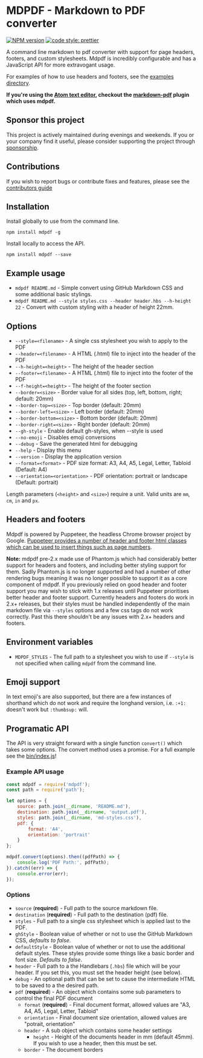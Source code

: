 # MDPDF - Markdown to PDF converter
[![NPM version](https://img.shields.io/npm/v/mdpdf.svg?style=flat-square)](https://www.npmjs.com/package/mdpdf) [![code style: prettier](https://img.shields.io/badge/code_style-prettier-ff69b4.svg?style=flat-square)](https://github.com/prettier/prettier)

A command line markdown to pdf converter with support for page headers, footers, and custom stylesheets. Mdpdf is incredibly configurable and has a JavaScript API for more extravogant usage.

For examples of how to use headers and footers, see the [examples directory](./examples).

**If you're using the [Atom text editor](https://atom.io/), checkout the [markdown-pdf](https://atom.io/packages/markdown-pdf) plugin which uses mdpdf.**

## Sponsor this project

This project is actively maintained during evenings and weekends. If you or your company find it useful, please consider supporting the project through [sponsorship](https://github.com/users/BlueHatbRit/sponsorship).

## Contributions

If you wish to report bugs or contribute fixes and features, please see the [contributors guide](./CONTRIBUTING.md)

## Installation

Install globally to use from the command line.

`npm install mdpdf -g`

Install locally to access the API.

`npm install mdpdf --save`

## Example usage

* `mdpdf README.md` - Simple convert using GitHub Markdown CSS and some additional basic stylings.
* `mdpdf README.md --style styles.css --header header.hbs --h-height 22` - Convert with custom styling with a header of height 22mm.

## Options

* `--style=<filename>`          - A single css stylesheet you wish to apply to the PDF
* `--header=<filename>`         - A HTML (.html) file to inject into the header of the PDF
* `--h-height=<height>`         - The height of the header section
* `--footer=<filename>`         - A HTML (.html) file to inject into the footer of the PDF
* `--f-height=<height>`         - The height of the footer section
* `--border=<size>`             - Border value for all sides (top, left, bottom, right; default: 20mm)
* `--border-top=<size>`         - Top border (default: 20mm)
* `--border-left=<size>`        - Left border (default: 20mm)
* `--border-bottom=<size>`      - Bottom border (default: 20mm)
* `--border-right=<size>`       - Right border (default: 20mm)
* `--gh-style`                  - Enable default gh-styles, when --style is used
* `--no-emoji`                  - Disables emoji conversions
* `--debug`                     - Save the generated html for debugging
* `--help`                      - Display this menu
* `--version`                   - Display the application version
* `--format=<format>`           - PDF size format: A3, A4, A5, Legal, Letter, Tabloid (Default: A4)
* `--orientation=<orientation>` - PDF orientation: portrait or landscape (Default: portrait)

Length parameters (`<height>` and `<size>`) require a unit. Valid units are `mm`, `cm`, `in` and `px`.

## Headers and footers

Mdpdf is powered by Puppeteer, the headless Chrome browser project by Google. [Puppeteer provides a number of header and footer html classes which can be used to insert things such as page numbers](https://github.com/GoogleChrome/puppeteer/blob/v1.11.0/docs/api.md#pagepdfoptions).

**Note:** mdpdf pre-2.x made use of Phantom.js which had considerably better support for headers and footers, and including better styling support for them. Sadly Phantom.js is no longer supported and had a number of other rendering bugs meaning it was no longer possible to support it as a core component of mdpdf. If you previously relied on good header and footer support you may wish to stick with 1.x releases until Puppeteer prioritises better header and footer support. Currently headers and footers do work in 2.x+ releases, but their styles must be handled independently of the main markdown file via `--styles` options and a few css tags do not work correctly. Past this there shouldn't be any issues with 2.x+ headers and footers.

## Environment variables

* `MDPDF_STYLES` - The full path to a stylesheet you wish to use if `--style` is not specified when calling `mdpdf` from the command line.

## Emoji support

In text emoji's are also supported, but there are a few instances of shorthand which do not work and require the longhand version, i.e. `:+1:` doesn't work but `:thumbsup:` will.

## Programatic API

The API is very straight forward with a single function `convert()` which takes some options. The convert method uses a promise. For a full example see the [bin/index.js](./bin/index.js)!

### Example API usage

```JavaScript
const mdpdf = require('mdpdf');
const path = require('path');

let options = {
    source: path.join(__dirname, 'README.md'),
    destination: path.join(__dirname, 'output.pdf'),
    styles: path.join(__dirname, 'md-styles.css'),
    pdf: {
        format: 'A4',
        orientation: 'portrait'
    }
};

mdpdf.convert(options).then((pdfPath) => {
    console.log('PDF Path:', pdfPath);
}).catch((err) => {
    console.error(err);
});
```

### Options

* `source` (**required**) - Full path to the source markdown file.
* `destination` (**required**) - Full path to the destination (pdf) file.
* `styles` - Full path to a single css stylesheet which is applied last to the PDF.
* `ghStyle` - Boolean value of whether or not to use the GitHub Markdown CSS, *defaults to false*.
* `defaultStyle` - Boolean value of whether or not to use the additional default styles. These styles provide some things like a basic border and font size. *Defaults to false*.
* `header` - Full path to a the Handlebars (`.hbs`) file which will be your header. If you set this, you must set the header height (see below).
* `debug` - An optional path that can be set to cause the intermediate HTML to be saved to a the desired path.
* `pdf` (**required**) - An object which contains some sub parameters to control the final PDF document
    * `format` (**required**) - Final document format, allowed values are "A3, A4, A5, Legal, Letter, Tabloid"
    * `orientation` - Final document size orientation, allowed values are "potrait, orientation"
    * `header` - A sub object which contains some header settings
        * `height` - Height of the documents header in mm (default 45mm). If you wish to use a header, then this must be set.
    * `border` - The document borders
